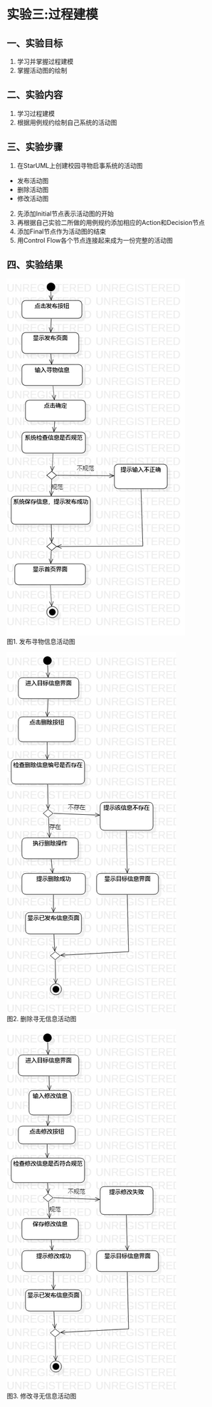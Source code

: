 # 实验三:过程建模

## 一、实验目标

1. 学习并掌握过程建模  
2. 掌握活动图的绘制  

## 二、实验内容

1. 学习过程建模
2. 根据用例规约绘制自己系统的活动图  

## 三、实验步骤
1. 在StarUML上创建校园寻物启事系统的活动图  
  - 发布活动图  
  - 删除活动图  
  - 修改活动图    
2. 先添加Initial节点表示活动图的开始  
3. 再根据自己实验二所做的用例规约添加相应的Action和Decision节点  
4. 添加Final节点作为活动图的结束  
5. 用Control Flow各个节点连接起来成为一份完整的活动图  

## 四、实验结果

![发布活动图](./ActivityDiagram1.jpg)  
图1. 发布寻物信息活动图  

![删除活动图](./ActivityDiagram2.jpg)  
图2. 删除寻无信息活动图  

![修改活动图](./ActivityDiagram3.jpg)  
图3. 修改寻无信息活动图  

